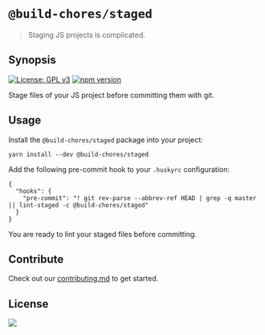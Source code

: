 # `@build-chores/staged`

> Staging JS projects is complicated.

## Synopsis

[![License: GPL v3](https://img.shields.io/badge/License-GPL%20v3-blue.svg)](https://www.gnu.org/licenses/gpl-3.0) [![npm version](https://img.shields.io/npm/v/@build-chores/staged.svg?style=flat)](https://www.npmjs.com/package/@build-chores/staged)

Stage files of your JS project before committing them with git.

## Usage

Install the `@build-chores/staged` package into your project:

```
yarn install --dev @build-chores/staged
```

Add the following pre-commit hook to your `.huskyrc` configuration:

```
{
  "hooks": {
    "pre-commit": "! git rev-parse --abbrev-ref HEAD | grep -q master || lint-staged -c @build-chores/staged"
  }
}
```

You are ready to lint your staged files before committing.

## Contribute

Check out our [contributing.md](../../CONTRIBUTING.md) to get started.

## License

[<img src="https://www.gnu.org/graphics/gplv3-88x31.png" align="left" />](license)
